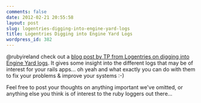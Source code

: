 ```yaml
---
comments: false
date: 2012-02-21 20:55:58
layout: post
slug: logentries-digging-into-engine-yard-logs
title: Logentries Digging into Engine Yard Logs
wordpress_id: 382
---
```


@rubyireland check out a [blog post by TP from Logentries on digging into Engine Yard logs](https://logentries.com/blog/2012/02/digging-into-engineyard-logs/). It gives some insight into the different logs that may be of interest for your rails apps... oh yeah and what exactly you can do with them to fix your problems & improve your systems :-)

Feel free to post your thoughts on anything important we've omitted, or anything else you think is of interest to the ruby loggers out there...
